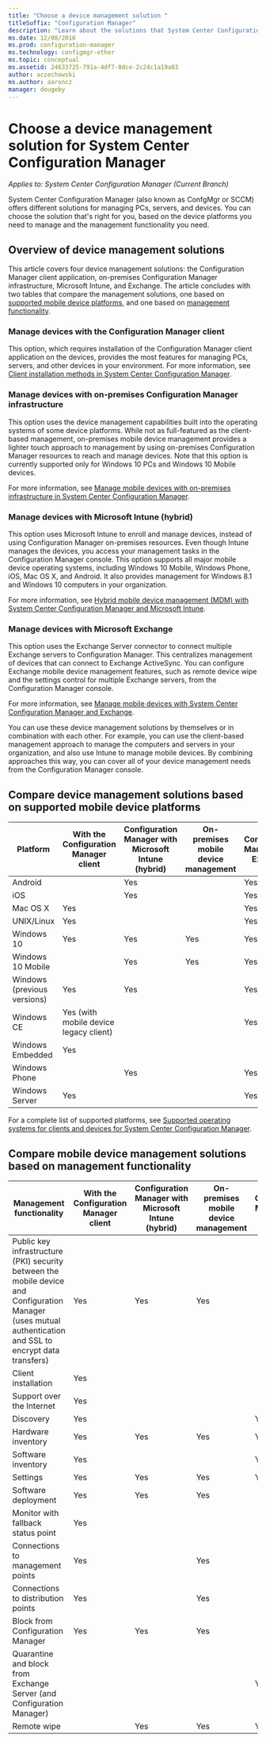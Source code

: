 ```yaml
---
title: "Choose a device management solution "
titleSuffix: "Configuration Manager"
description: "Learn about the solutions that System Center Configuration Manager offers for managing PCs, servers, and devices."
ms.date: 12/08/2016
ms.prod: configuration-manager
ms.technology: configmgr-other
ms.topic: conceptual
ms.assetid: 24633725-791a-4df7-8dce-2c24c1a19a03
author: aczechowski
ms.author: aaroncz
manager: dougeby
---
```

# Choose a device management solution for System Center Configuration Manager

*Applies to: System Center Configuration Manager (Current Branch)*

System Center Configuration Manager (also known as ConfgMgr or SCCM) offers different solutions for managing PCs, servers, and devices. You can choose the solution that's right for you, based on the device platforms you need to manage and the management functionality you need.  


##  Overview of device management solutions  
 This article covers four device management solutions: the Configuration Manager client application, on-premises Configuration Manager infrastructure, Microsoft Intune, and Exchange. The article concludes with two tables that compare the management solutions, one based on [supported mobile device platforms](#compare-device-management-solutions-based-on-supported-mobile-device-platforms), and one based on [management functionality](#compare-mobile-device-management-solutions-based-on-management-functionality).


###  Manage devices with the Configuration Manager client  

This option, which requires installation of the Configuration Manager client application on the devices, provides the most features for managing PCs, servers, and other devices in your environment. For more information, see [Client installation methods in System Center Configuration Manager](/sccm/core/clients/deploy/plan/client-installation-methods).  

###  Manage devices with on-premises Configuration Manager infrastructure  

This option uses the device management capabilities built into the operating systems of some device platforms. While not as full-featured as the client-based management, on-premises mobile device management provides a lighter touch approach to management by using on-premises Configuration Manager resources to reach and manage devices. Note that this option is currently supported only for Windows 10 PCs and Windows 10 Mobile devices.  

For more information, see [Manage mobile devices with on-premises infrastructure in System Center Configuration Manager](../../mdm/understand/manage-mobile-devices-with-on-premises-infrastructure.md).  

###  Manage devices with Microsoft Intune (hybrid)  

This option uses Microsoft Intune to enroll and manage devices, instead of using Configuration Manager on-premises resources. Even though Intune manages the devices, you access your management tasks in the Configuration Manager console. This option supports all major mobile device operating systems, including Windows 10 Mobile, Windows Phone, iOS, Mac OS X, and Android. It also provides management for Windows 8.1 and Windows 10 computers in your organization.  

For more information, see [Hybrid mobile device management (MDM) with System Center Configuration Manager and Microsoft Intune](../../mdm/understand/hybrid-mobile-device-management.md).  

###  Manage devices with Microsoft Exchange  

This option uses the Exchange Server connector to connect multiple Exchange servers to Configuration Manager. This centralizes management of devices that can connect to Exchange ActiveSync. You can configure Exchange mobile device management features, such as remote device wipe and the settings control for multiple Exchange servers, from the Configuration Manager console.  

For more information, see [Manage mobile devices with System Center Configuration Manager and Exchange](../../mdm/deploy-use/manage-mobile-devices-with-exchange-activesync.md).  

You can use these device management solutions by themselves or in combination with each other. For example, you can use the client-based management approach to manage the computers and servers in your organization, and also use Intune to manage mobile devices. By combining approaches this way, you can cover all of your device management needs from the Configuration Manager console.  

## Compare device management solutions based on supported mobile device platforms  

|Platform|With the Configuration Manager client|Configuration Manager with Microsoft Intune (hybrid)|On\-premises mobile device management|Configuration Manager with Exchange|  
|--------------|-------------------------------------------|-------------------------------------------------------------------|-------------------------------|-----------------------------------------|  
|Android||Yes||Yes|  
|iOS||Yes||Yes|  
|Mac OS X|Yes|||Yes|  
|UNIX/Linux|Yes|||Yes|  
|Windows 10|Yes|Yes|Yes|Yes|  
|Windows 10 Mobile||Yes|Yes|Yes|  
|Windows (previous versions)|Yes|Yes||Yes|  
|Windows CE|Yes (with mobile device legacy client)|||Yes|  
|Windows Embedded|Yes||||  
|Windows Phone||Yes||Yes|  
|Windows Server|Yes|||Yes|  

 For a complete list of supported platforms, see [Supported operating systems for clients and devices for System Center Configuration Manager](configs\supported-operating-systems-for-clients-and-devices.md).

##  <a name="bkmk_comp2"></a> Compare mobile device management solutions based on management functionality  

|Management functionality|With the Configuration Manager client|Configuration Manager with Microsoft Intune (hybrid)|On\-premises mobile device management|Configuration Manager with Exchange|  
|------------------------------|-------------------------------------------|-------------------------------------------------------------------|-------------------------------|-----------------------------------------|  
|Public key infrastructure (PKI) security between the mobile device and Configuration Manager (uses mutual authentication and SSL to encrypt data transfers)|Yes|Yes|Yes||  
|Client installation|Yes||||  
|Support over the Internet|Yes||||  
|Discovery|Yes|||Yes|  
|Hardware inventory|Yes|Yes|Yes|Yes|  
|Software inventory|Yes|||Yes|  
|Settings|Yes|Yes|Yes|Yes|  
|Software deployment|Yes|Yes|Yes||  
|Monitor with fallback status point|Yes||||  
|Connections to management points|Yes||Yes||  
|Connections to distribution points|Yes||Yes||  
|Block from Configuration Manager|Yes|Yes|Yes||  
|Quarantine and block from Exchange Server (and Configuration Manager)||||Yes|  
|Remote wipe| |Yes|Yes|Yes|  

